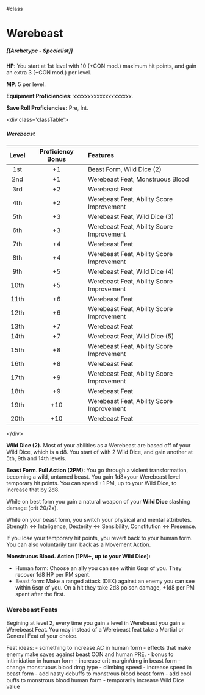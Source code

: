 #class
# Werebeast
##### [[Archetype - Specialist]]

**HP**: You start at 1st level with 10 (+CON mod.) maximum hit points, and gain an extra 3 (+CON mod.) per level.

**MP**: 5 per level.

**Equipment Proficiencies:** xxxxxxxxxxxxxxxxxxxx.

**Save Roll Proficiencies:** Pre, Int.

\<div class='classTable'>
##### Werebeast
| Level | Proficiency Bonus | Features                                  |
|:-----:|:-----------------:|:----------------------------------------- |
|  1st  |        +1         | Beast Form, Wild Dice (2)                                |
|  2nd  |        +1         | Werebeast Feat, Monstruous Blood          |
|  3rd  |        +2         | Werebeast Feat                            |
|  4th  |        +2         | Werebeast Feat, Ability Score Improvement |
|  5th  |        +3         | Werebeast Feat, Wild Dice (3)       |
|  6th  |        +3         | Werebeast Feat, Ability Score Improvement |
|  7th  |        +4         | Werebeast Feat                            |
|  8th  |        +4         | Werebeast Feat, Ability Score Improvement |
|  9th  |        +5         | Werebeast Feat, Wild Dice (4)       |
| 10th  |        +5         | Werebeast Feat, Ability Score Improvement |
| 11th  |        +6         | Werebeast Feat                            |
| 12th  |        +6         | Werebeast Feat, Ability Score Improvement |
| 13th  |        +7         | Werebeast Feat                            |
| 14th  |        +7         | Werebeast Feat, Wild Dice (5)       | 
| 15th  |        +8         | Werebeast Feat, Ability Score Improvement |
| 16th  |        +8         | Werebeast Feat                            |
| 17th  |        +9         | Werebeast Feat, Ability Score Improvement |
| 18th  |        +9         | Werebeast Feat                            |
| 19th  |        +10        | Werebeast Feat, Ability Score Improvement |
| 20th  |        +10        | Werebeast Feat                            |
\</div>

**Wild Dice (2).** Most of your abilities as a Werebeast are based off of your Wild Dice, which is a d8. You start of with 2 Wild Dice, and gain another at 5th, 9th and 14th levels.

**Beast Form. Full Action (2PM):** You go through a violent transformation, becoming a wild, untamed beast. You gain 1d8+your Werebeast level temporary hit points. You can spend +1 PM, up to your Wild Dice, to increase that by 2d8.

While on best form you gain a natural weapon of your **Wild Dice** slashing damage (crit 20/2x).

While on your beast form, you switch your physical and mental attributes. Strength <-> Inteligence, Dexterity <-> Sensibility, Constitution <-> Presence.

If you lose your temporary hit points, you revert back to your human form. You can also voluntarily turn back as a Movement Action.

**Monstruous Blood. Action (1PM+, up to your Wild Dice):** 
- Human form: Choose an ally you can see within 6sqr of you. They recover 1d8 HP per PM spent.
- Beast form: Make a ranged attack (DEX) against an enemy you can see within 6sqr of you. On a hit they take 2d8 poison damage, +1d8 per PM spent after the first.

### Werebeast Feats

Begining at level 2, every time you gain a level in Werebeast you gain a Werebeast Feat. You may instead of a Werebeast feat take a Martial or General Feat of your choice.

Feat ideas:
	- something to increase AC in human form
	- effects that make enemy make saves against beast CON and human PRE.
	- bonus to intimidation in human form
	- increase crit margin/dmg in beast form
	- change monstruous blood dmg type
	- climbing speed
	- increase speed in beast form
	- add nasty debuffs to monstrous blood beast form
	- add cool buffs to monstrous blood human form
	- temporarily increase Wild Dice value
